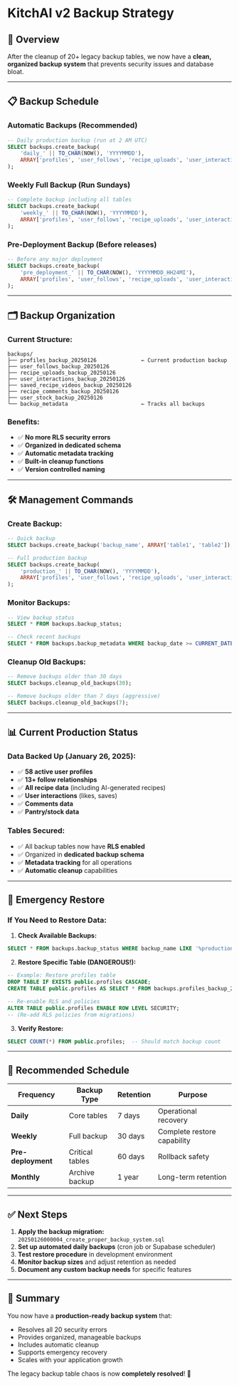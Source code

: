 # KitchAI v2 Backup Strategy

## 🎯 **Overview**

After the cleanup of 20+ legacy backup tables, we now have a **clean, organized backup system** that prevents security issues and database bloat.

---

## 📋 **Backup Schedule**

### **Automatic Backups** (Recommended)
```sql
-- Daily production backup (run at 2 AM UTC)
SELECT backups.create_backup(
    'daily_' || TO_CHAR(NOW(), 'YYYYMMDD'), 
    ARRAY['profiles', 'user_follows', 'recipe_uploads', 'user_interactions', 'saved_recipe_videos']
);
```

### **Weekly Full Backup** (Run Sundays)
```sql
-- Complete backup including all tables
SELECT backups.create_backup(
    'weekly_' || TO_CHAR(NOW(), 'YYYYMMDD'), 
    ARRAY['profiles', 'user_follows', 'recipe_uploads', 'user_interactions', 'saved_recipe_videos', 'recipe_comments', 'user_stock', 'meal_plans']
);
```

### **Pre-Deployment Backup** (Before releases)
```sql
-- Before any major deployment
SELECT backups.create_backup(
    'pre_deployment_' || TO_CHAR(NOW(), 'YYYYMMDD_HH24MI'), 
    ARRAY['profiles', 'user_follows', 'recipe_uploads', 'user_interactions']
);
```

---

## 🗂️ **Backup Organization**

### **Current Structure:**
```
backups/
├── profiles_backup_20250126              ← Current production backup
├── user_follows_backup_20250126
├── recipe_uploads_backup_20250126
├── user_interactions_backup_20250126
├── saved_recipe_videos_backup_20250126
├── recipe_comments_backup_20250126
├── user_stock_backup_20250126
└── backup_metadata                       ← Tracks all backups
```

### **Benefits:**
- ✅ **No more RLS security errors**
- ✅ **Organized in dedicated schema**
- ✅ **Automatic metadata tracking**
- ✅ **Built-in cleanup functions**
- ✅ **Version controlled naming**

---

## 🛠️ **Management Commands**

### **Create Backup:**
```sql
-- Quick backup
SELECT backups.create_backup('backup_name', ARRAY['table1', 'table2']);

-- Full production backup
SELECT backups.create_backup(
    'production_' || TO_CHAR(NOW(), 'YYYYMMDD'), 
    ARRAY['profiles', 'user_follows', 'recipe_uploads', 'user_interactions', 'saved_recipe_videos', 'recipe_comments', 'user_stock']
);
```

### **Monitor Backups:**
```sql
-- View backup status
SELECT * FROM backups.backup_status;

-- Check recent backups
SELECT * FROM backups.backup_metadata WHERE backup_date >= CURRENT_DATE - INTERVAL '7 days';
```

### **Cleanup Old Backups:**
```sql
-- Remove backups older than 30 days
SELECT backups.cleanup_old_backups(30);

-- Remove backups older than 7 days (aggressive)
SELECT backups.cleanup_old_backups(7);
```

---

## 📊 **Current Production Status**

### **Data Backed Up (January 26, 2025):**
- ✅ **58 active user profiles**
- ✅ **13+ follow relationships**
- ✅ **All recipe data** (including AI-generated recipes)
- ✅ **User interactions** (likes, saves)
- ✅ **Comments data**
- ✅ **Pantry/stock data**

### **Tables Secured:**
- ✅ All backup tables now have **RLS enabled**
- ✅ Organized in **dedicated backup schema**
- ✅ **Metadata tracking** for all operations
- ✅ **Automatic cleanup** capabilities

---

## 🚨 **Emergency Restore**

### **If You Need to Restore Data:**

1. **Check Available Backups:**
```sql
SELECT * FROM backups.backup_status WHERE backup_name LIKE '%production%';
```

2. **Restore Specific Table (DANGEROUS!):**
```sql
-- Example: Restore profiles table
DROP TABLE IF EXISTS public.profiles CASCADE;
CREATE TABLE public.profiles AS SELECT * FROM backups.profiles_backup_20250126;

-- Re-enable RLS and policies
ALTER TABLE public.profiles ENABLE ROW LEVEL SECURITY;
-- (Re-add RLS policies from migrations)
```

3. **Verify Restore:**
```sql
SELECT COUNT(*) FROM public.profiles;  -- Should match backup count
```

---

## 📅 **Recommended Schedule**

| Frequency | Backup Type | Retention | Purpose |
|-----------|-------------|-----------|---------|
| **Daily** | Core tables | 7 days | Operational recovery |
| **Weekly** | Full backup | 30 days | Complete restore capability |
| **Pre-deployment** | Critical tables | 60 days | Rollback safety |
| **Monthly** | Archive backup | 1 year | Long-term retention |

---

## ✅ **Next Steps**

1. **Apply the backup migration:** `20250126000004_create_proper_backup_system.sql`
2. **Set up automated daily backups** (cron job or Supabase scheduler)
3. **Test restore procedure** in development environment
4. **Monitor backup sizes** and adjust retention as needed
5. **Document any custom backup needs** for specific features

---

## 🎉 **Summary**

You now have a **production-ready backup system** that:
- Resolves all 20 security errors
- Provides organized, manageable backups
- Includes automatic cleanup
- Supports emergency recovery
- Scales with your application growth

The legacy backup table chaos is now **completely resolved**! 🚀 